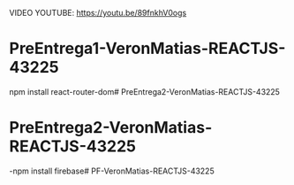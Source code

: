 VIDEO YOUTUBE: 
https://youtu.be/89fnkhV0ogs

# PreEntrega1-VeronMatias-REACTJS-43225

npm install react-router-dom# PreEntrega2-VeronMatias-REACTJS-43225
# PreEntrega2-VeronMatias-REACTJS-43225

-npm install firebase# PF-VeronMatias-REACTJS-43225
